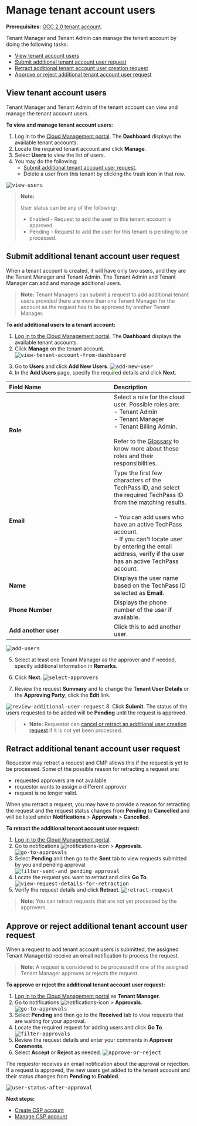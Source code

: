 # Manage tenant account users
**Prerequisites:** [GCC 2.0 tenant account](create-tenant-account).

Tenant Manager and Tenant Admin can manage the tenant account by doing the following tasks:

- [View tenant account users](#view-tenant-account-users)
- [Submit additional tenant account user request](#submit-additional-tenant-account-user-request)
- [Retract additional tenant account user creation request](#retract-additional-tenant-account-user-request)
- [Approve or reject additional tenant account user request](#approve-or-reject-additional-tenant-account-user-request)


## View tenant account users
Tenant Manager and Tenant Admin of the tenant account can view and manage the tenant account users.

**To view and manage tenant account users**:
1. Log in to the [Cloud Management portal](log-in-to-cmp). The **Dashboard** displays the available tenant accounts.
2. Locate the required tenant account and click **Manage**.
3. Select **Users** to view the list of users.
4. You may do the following:
   - [Submit additional tenant account user request](#submit-additional-tenant-account-user-request).
   - Delete a user from this tenant by clicking the trash icon in that row.

<kbd>![view-users](images/view-users.png)</kbd>   

> **Note:**
>
> User status can be any of the following:
>- Enabled - Request to add the user to this tenant account is approved.
>- Pending - Request to add the user for this tenant is pending to be processed.

## Submit additional tenant account user request

When a tenant account is created, it will have only two users, and they are the Tenant Manager and Tenant Admin. The Tenant Admin and Tenant Manager can add and manage additional users.

> **Note:** Tenant Managers can submit a request to add additional tenant users provided there are more than one Tenant Manager for the account as the request has to be approved by another Tenant Manager.

**To add additional users to a tenant account:**

1. [Log in to the Cloud Management portal](log-in-to-cmp). The **Dashboard** displays the available tenant accounts.
2. Click **Manage** on the tenant account.
<kbd>![view-tenant-account-from-dashboard](images/view-tenant-account-users-01.png)</kbd>
<!--<kbd>![add-additioal-user-manage-account](images/add-additioal-user-manage-account.png)</kbd>-->
3. Go to **Users** and click **Add New Users**.
<kbd>![add-new-user](images/add-new-user.png)</kbd>
4. In the **Add Users** page, specify the required details and click **Next**.

| <div style="width:270px">Field Name</div>  | Description |
| :------------------------------------------ |:-------------|
| **Role**      | Select a role for the cloud user. Possible roles are: <br> - Tenant Admin<br>- Tenant Manager<br>- Tenant Billing Admin. <br><br>Refer to the [Glossary](glossary) to know more about these roles and their responsibilities.  |
| **Email**     | Type the first few characters of the TechPass ID, and select the required TechPass ID from the matching results. <br><br>- You can add users who have an active TechPass account. <br>- If you can't locate user by entering the email address, verify if the user has an active TechPass account. |
| **Name** | Displays the user name based on the TechPass ID selected as **Email**. |
| **Phone Number** | Displays the phone number of the user if available. |
| **Add another user** |  Click this to add another user. |

  <kbd>![add-users](images/add-users-02.png)</kbd>

5. Select at least one Tenant Manager as the approver and if needed, specify additional information in **Remarks**.
6. Click **Next**.
 <kbd>![select-approvers](images/select-approvers-01.png)</kbd>

7. Review the request **Summary** and to change the **Tenant User Details** or the **Approving Party**, click the **Edit** link.

  <kbd>![review-additional-user-request](images/review-additional-user-request.png)</kbd>
8. Click **Submit**. The status of the users requested to be added will be **Pending** until the request is approved.

>- **Note:** Requestor can [cancel or retract an additional user creation request](#retract-additional-tenant-account-user-request) if it is not yet been processed.


## Retract additional tenant account user request
Requestor may retract a request and CMP allows this if the request is yet to be processed. Some of the possible reason for retracting a request are:
- requested approvers are not available
- requestor wants to assign a different approver
- request is no longer valid.

When you retract a request, you may have to provide a reason for retracting the request and the request status changes from **Pending** to **Cancelled** and will be listed under **Notifications** > **Approvals** > **Cancelled**.

**To retract the additional tenant account user request:**
1. [Log in to the Cloud Management portal](log-in-to-cmp).
1. Go to notifications ![notifications-icon](images/notifications-icon.png) > **Approvals**.
<kbd>![go-to-approvals](images/go-to-approvals.png)</kbd>
1. Select **Pending** and then go to the **Sent** tab to view requests submitted by you and pending approval.
<kbd>![filter-sent-and pending approval](images/filter-sent.png)</kbd>
1. Locate the request you want to retract and click **Go To**.
<kbd>![view-request-details-for-retraction](images/retract-additional-user-request.png)</kbd>
1. Verify the request details and click **Retract**.
<kbd>![retract-request](images/retract-request.png)</kbd>

> **Note:**
> You can retract requests that are not yet processed by the approvers.

## Approve or reject additional tenant account user request
When a request to add tenant account users is submitted, the assigned Tenant Manager(s) receive an email notification to process the request.

> **Note:**
> A request is considered to be processed if one of the assigned Tenant Manager approves or rejects the request.

**To approve or reject the additional tenant account user request:**

1. [Log in to the Cloud Management portal](log-in-to-cmp) as **Tenant Manager**.
1. Go to notifications ![notifications-icon](images/notifications-icon.png) > **Approvals**.
<kbd>![go-to-approvals](images/go-to-approvals.png)</kbd>
1. Select **Pending** and then go to the **Received** tab to view requests that are waiting for your approval.
1. Locate the required request for adding users and click **Go To**.
<kbd>![filter-approvals](images/filter-approvals-additional-user-request.png)</kbd>
1. Review the request details and enter your comments in **Approver Comments**.
1. Select **Accept** or **Reject** as needed.
<kbd>![approve-or-reject](images/approve-or-reject.png)</kbd>

  The requestor receives an email notification about the approval or rejection. If a request is approved, the new users get added to the tenant account and their status changes from **Pending** to **Enabled**.

  <kbd>![user-status-after-approval](images/user-status-after-approval.png)</kbd>

**Next steps:**  
- [Create CSP account](create-csp-account)
- [Manage CSP account](manage-csp-account-users)

